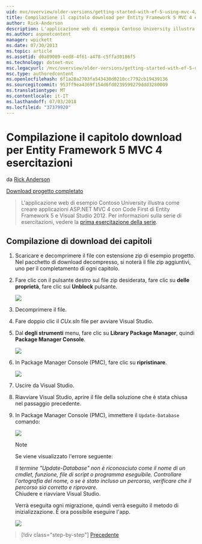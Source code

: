 ```yaml
---
uid: mvc/overview/older-versions/getting-started-with-ef-5-using-mvc-4/building-the-ef5-mvc4-chapter-downloads
title: Compilazione il capitolo download per Entity Framework 5 MVC 4 esercitazioni | Microsoft Docs
author: Rick-Anderson
description: L'applicazione web di esempio Contoso University illustra come creare applicazioni ASP.NET MVC 4 con Code First di Entity Framework 5 e Visual Studio...
ms.author: aspnetcontent
manager: wpickett
ms.date: 07/30/2013
ms.topic: article
ms.assetid: d0a89089-eed8-4f61-a478-c5ffa30186f5
ms.technology: dotnet-mvc
msc.legacyurl: /mvc/overview/older-versions/getting-started-with-ef-5-using-mvc-4/building-the-ef5-mvc4-chapter-downloads
msc.type: authoredcontent
ms.openlocfilehash: 6f1a28a2703fa543430d0210cc7792cb19439136
ms.sourcegitcommit: 953ff9ea4369f154d6fd0239599279ddd3280009
ms.translationtype: MT
ms.contentlocale: it-IT
ms.lasthandoff: 07/03/2018
ms.locfileid: "37379920"
---
```

<a name="building-the-chapter-downloads-for-the-ef-5-mvc-4-tutorials"></a>Compilazione il capitolo download per Entity Framework 5 MVC 4 esercitazioni
====================
da [Rick Anderson](https://github.com/Rick-Anderson)

[Download progetto completato](http://code.msdn.microsoft.com/Getting-Started-with-dd0e2ed8)

> L'applicazione web di esempio Contoso University illustra come creare applicazioni ASP.NET MVC 4 con Code First di Entity Framework 5 e Visual Studio 2012. Per informazioni sulla serie di esercitazioni, vedere la [prima esercitazione della serie](creating-an-entity-framework-data-model-for-an-asp-net-mvc-application.md).


## <a name="building-the-chapter-downloads"></a>Compilazione di download dei capitoli

1. Scaricare e decomprimere il file con estensione zip di esempio progetto. Nel pacchetto di download decompresso, si noterà il file zip aggiuntivi, uno per il completamento di ogni capitolo.
2. Fare clic con il pulsante destro sul file zip desiderata, fare clic su **delle proprietà**, fare clic sui **Unblock** pulsante.  
  
    ![](building-the-ef5-mvc4-chapter-downloads/_static/image1.png)
3. Decomprimere il file.
4. Fare doppio clic il *CUx.sln* file per avviare Visual Studio.
5. Dal **degli strumenti** menu, fare clic su **Library Package Manager**, quindi **Package Manager Console**.  
  
    ![](building-the-ef5-mvc4-chapter-downloads/_static/image2.png)
6. In Package Manager Console (PMC), fare clic su **ripristinare**.  
  
    ![](building-the-ef5-mvc4-chapter-downloads/_static/image3.png)
7. Uscire da Visual Studio.
8. Riavviare Visual Studio, aprire il file della soluzione che è stata chiusa nel passaggio precedente.
9. In Package Manager Console (PMC), immettere il `Update-Database` comando:  
  
    ![](building-the-ef5-mvc4-chapter-downloads/_static/image4.png)  

    > [!NOTE]
    > Se viene visualizzato l'errore seguente:  
    >   
    >  *Il termine "Update-Database" non è riconosciuto come il nome di un cmdlet, funzione, file di script o programma eseguibile. Controllare l'ortografia del nome, o se è stato incluso un percorso, verificare che il percorso sia corretto e riprovare.*  
    > Chiudere e riavviare Visual Studio.

    Verrà eseguita ogni migrazione, quindi verrà eseguito il metodo di inizializzazione. È ora possibile eseguire l'app.

    ![](building-the-ef5-mvc4-chapter-downloads/_static/image5.png)

> [!div class="step-by-step"]
> [Precedente](advanced-entity-framework-scenarios-for-an-mvc-web-application.md)
